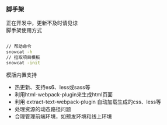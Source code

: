 
### 脚手架

正在开发中，更新不及时请见谅   
脚手架使用方式
```bash

// 帮助命令
snowcat -h
// 拉取项目模板
snowcat -init


```



模版内置支持

- 热更新、支持es6、less或sass等
- 利用html-webpack-plugin来生成html页面
- 利用 extract-text-webpack-plugin 自动加载生成的css、less等
- 处理资源的动态路径问题
- 合理管理前端环境，如预发环境和线上环境
